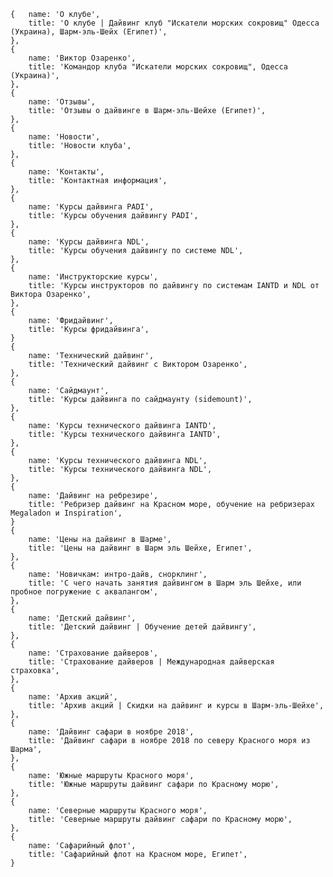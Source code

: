     {   name: 'О клубе',
        title: 'О клубе | Дайвинг клуб "Искатели морских сокровищ" Одесса (Украина), Шарм-эль-Шейх (Египет)',
    },
    {
        name: 'Виктор Озаренко',
        title: 'Командор клуба "Искатели морских сокровищ", Одесса (Украина)',
    },
    {
        name: 'Отзывы',
        title: 'Отзывы о дайвинге в Шарм-эль-Шейхе (Египет)',
    },
    {
        name: 'Новости',
        title: 'Новости клуба',
    },
    {
        name: 'Контакты',
        title: 'Контактная информация',
    },
    {
        name: 'Курсы дайвинга PADI',
        title: 'Курсы обучения дайвингу PADI',
    },
    {
        name: 'Курсы дайвинга NDL',
        title: 'Курсы обучения дайвингу по системе NDL',
    },
    {
        name: 'Инструкторские курсы',
        title: 'Курсы инструкторов по дайвингу по системам IANTD и NDL от Виктора Озаренко',
    },
    {
        name: 'Фридайвинг',
        title: 'Курсы фридайвинга',
    }
    {
        name: 'Технический дайвинг',
        title: 'Технический дайвинг с Виктором Озаренко',
    },
    {
        name: 'Сайдмаунт',
        title: 'Курсы дайвинга по сайдмаунту (sidemount)',
    },
    {
        name: 'Курсы технического дайвинга IANTD',
        title: 'Курсы технического дайвинга IANTD',
    },
    {
        name: 'Курсы технического дайвинга NDL',
        title: 'Курсы технического дайвинга NDL',
    },
    {
        name: 'Дайвинг на ребрезире',
        title: 'Ребризер дайвинг на Красном море, обучение на ребризерах Megaladon и Inspiration',
    }
    {
        name: 'Цены на дайвинг в Шарме',
        title: 'Цены на дайвинг в Шарм эль Шейхе, Египет',
    },
    {
        name: 'Новичкам: интро-дайв, снорклинг',
        title: 'С чего начать занятия дайвингом в Шарм эль Шейхе, или пробное погружение с аквалангом',
    },
    {
        name: 'Детский дайвинг',
        title: 'Детский дайвинг | Обучение детей дайвингу',
    },
    {
        name: 'Страхование дайверов',
        title: 'Страхование дайверов | Международная дайверская страховка',
    },
    {
        name: 'Архив акций',
        title: 'Архив акций | Скидки на дайвинг и курсы в Шарм-эль-Шейхе',
    },
    {
        name: 'Дайвинг сафари в ноябре 2018',
        title: 'Дайвинг сафари в ноябре 2018 по северу Красного моря из Шарма',
    },
    {
        name: 'Южные маршруты Красного моря',
        title: 'Южные маршруты дайвинг сафари по Красному морю',
    },
    {
        name: 'Северные маршруты Красного моря',
        title: 'Северные маршруты дайвинг сафари по Красному морю',
    },
    {
        name: 'Сафарийный флот',
        title: 'Сафарийный флот на Красном море, Египет',
    }